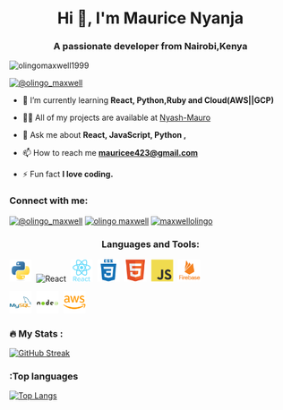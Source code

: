 <h1 align="center">Hi 👋, I'm Maurice Nyanja</h1>
<h3 align="center">A passionate developer from Nairobi,Kenya</h3>

<p align="left"> <img src="https://komarev.com/ghpvc/?username=olingomaxwell1999&label=Profile%20views&color=0e75b6&style=flat" alt="olingomaxwell1999" /> </p>

<p align="left"> <a href="https://twitter.com/@olingo_maxwell" target="blank"><img src="https://img.shields.io/twitter/follow/@olingo_maxwell?logo=twitter&style=for-the-badge" alt="@olingo_maxwell" /></a> </p>

- 🌱 I’m currently learning **React, Python,Ruby and Cloud(AWS||GCP)**

- 👨‍💻 All of my projects are available at [Nyash-Mauro](Nyash-Mauro)

- 💬 Ask me about **React, JavaScript, Python ,**

- 📫 How to reach me **mauricee423@gmail.com**

- ⚡ Fun fact **I love coding.**

<h3 align="left">Connect with me:</h3>
<p align="left">
<a href="https://twitter.com/mauricenyanja target="blank"><img align="center" src="https://raw.githubusercontent.com/rahuldkjain/github-profile-readme-generator/master/src/images/icons/Social/twitter.svg" alt="@olingo_maxwell" height="30" width="40" /></a>
<a href="https://www.linkedin.com/in/maurice-nyanja/" target="blank"><img align="center" src="https://raw.githubusercontent.com/rahuldkjain/github-profile-readme-generator/master/src/images/icons/Social/linked-in-alt.svg" alt="olingo maxwell" height="30" width="40" /></a>
<a href="https://www.instagram.com/ianutcase/" target="blank"><img align="center" src="https://raw.githubusercontent.com/rahuldkjain/github-profile-readme-generator/master/src/images/icons/Social/instagram.svg" alt="maxwellolingo" height="30" width="40" /></a>
</p>

<h3 align="center">Languages and Tools:</h3>
<div>
  <img src="https://github.com/devicons/devicon/blob/master/icons/python/python-original.svg" title="Python"  alt="Python" width="40" height="40"/>&nbsp;
  <img src="https://cdn.jsdelivr.net/gh/devicons/devicon/icons/django/django-plain-wordmark.svg title="React" alt="React" width="40" height="40"/>&nbsp;       
  <img src="https://github.com/devicons/devicon/blob/master/icons/react/react-original-wordmark.svg" title="React" alt="React" width="40" height="40"/>&nbsp;
  <img src="https://github.com/devicons/devicon/blob/master/icons/css3/css3-plain-wordmark.svg"  title="CSS3" alt="CSS" width="40" height="40"/>&nbsp;
  <img src="https://github.com/devicons/devicon/blob/master/icons/html5/html5-original.svg" title="HTML5" alt="HTML" width="40" height="40"/>&nbsp;
  <img src="https://github.com/devicons/devicon/blob/master/icons/javascript/javascript-original.svg" title="JavaScript" alt="JavaScript" width="40" height="40"/>&nbsp;
  <img src="https://github.com/devicons/devicon/blob/master/icons/firebase/firebase-plain-wordmark.svg" title="Firebase" alt="Firebase" width="40" height="40"/>&nbsp;

  <img src="https://github.com/devicons/devicon/blob/master/icons/mysql/mysql-original-wordmark.svg" title="MySQL"  alt="MySQL" width="40" height="40"/>&nbsp;
  <img src="https://github.com/devicons/devicon/blob/master/icons/nodejs/nodejs-original-wordmark.svg" title="NodeJS" alt="NodeJS" width="40" height="40"/>&nbsp;
  <img src="https://github.com/devicons/devicon/blob/master/icons/amazonwebservices/amazonwebservices-plain-wordmark.svg" title="AWS" alt="AWS" width="40" height="40"/>&nbsp;
</div>

### :fire: My Stats :
[![GitHub Streak](http://github-readme-streak-stats.herokuapp.com?user=Nyash-Mauro&theme=highcontrast&hide_border=true&date_format=%5BY%20%5DM%20j)](https://git.io/streak-stats)


### :Top languages
[![Top Langs](https://github-readme-stats.vercel.app/api/top-langs/?username=Nyash-Mauro)](https://github.com/Nyash-Mauro/github-readme-stats)

<!-- <p><img align="center" src="https://github-readme-stats.vercel.app/api/top-langs?username=Nyash-Mauro&show_icons=true&locale=en&layout=compact" alt="Nyash-Mauro" /></p> -->

